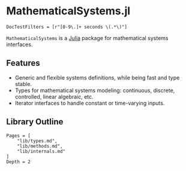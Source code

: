 # MathematicalSystems.jl

```@meta
DocTestFilters = [r"[0-9\.]+ seconds \(.*\)"]
```

`MathematicalSystems` is a [Julia](http://julialang.org) package for mathematical systems interfaces.

## Features

- Generic and flexible systems definitions, while being fast and type stable.
- Types for mathematical systems modeling: continuous, discrete, controlled,
  linear algebraic, etc.
- Iterator interfaces to handle constant or time-varying inputs.

## Library Outline

```@contents
Pages = [
    "lib/types.md",
    "lib/methods.md",
    "lib/internals.md"
]
Depth = 2
```
